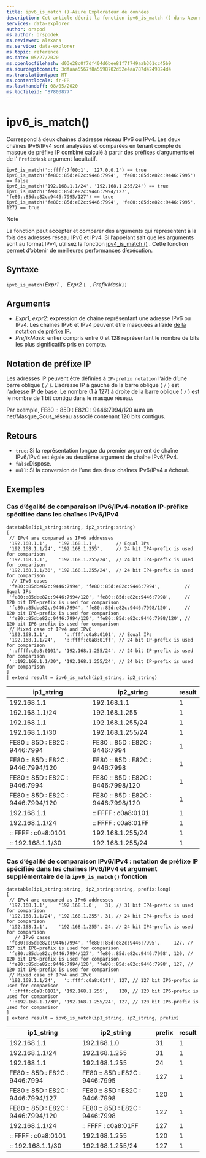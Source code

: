 ```yaml
---
title: ipv6_is_match ()-Azure Explorateur de données
description: Cet article décrit la fonction ipv6_is_match () dans Azure Explorateur de données.
services: data-explorer
author: orspod
ms.author: orspodek
ms.reviewer: alexans
ms.service: data-explorer
ms.topic: reference
ms.date: 05/27/2020
ms.openlocfilehash: d03e28c0f7df404d6bee81f7f749aab361cc45b9
ms.sourcegitcommit: 3dfaaa5567f8a5598702d52e4aa787d4249824d4
ms.translationtype: MT
ms.contentlocale: fr-FR
ms.lasthandoff: 08/05/2020
ms.locfileid: "87803877"
---
```

# <a name="ipv6_is_match"></a>ipv6_is_match()

Correspond à deux chaînes d’adresse réseau IPv6 ou IPv4. Les deux chaînes IPv6/IPv4 sont analysées et comparées en tenant compte du masque de préfixe IP combiné calculé à partir des préfixes d’arguments et de l' `PrefixMask` argument facultatif.

```kusto
ipv6_is_match('::ffff:7f00:1', '127.0.0.1') == true
ipv6_is_match('fe80::85d:e82c:9446:7994', 'fe80::85d:e82c:9446:7995') == false
ipv6_is_match('192.168.1.1/24', '192.168.1.255/24') == true
ipv6_is_match('fe80::85d:e82c:9446:7994/127', 'fe80::85d:e82c:9446:7995/127') == true
ipv6_is_match('fe80::85d:e82c:9446:7994', 'fe80::85d:e82c:9446:7995', 127) == true
```

> [!NOTE]
> La fonction peut accepter et comparer des arguments qui représentent à la fois des adresses réseau IPv6 et IPv4. Si l’appelant sait que les arguments sont au format IPv4, utilisez la fonction [ipv4_is_match ()](./ipv4-is-matchfunction.md) . Cette fonction permet d’obtenir de meilleures performances d’exécution.

## <a name="syntax"></a>Syntaxe

`ipv6_is_match(`*Expr1* `, ` *Expr2* `[ ,` *PrefixMask*`])`

## <a name="arguments"></a>Arguments

* *Expr1*, *expr2*: expression de chaîne représentant une adresse IPv6 ou IPv4. Les chaînes IPv6 et IPv4 peuvent être masquées à l’aide [de la notation de préfixe IP](#ip-prefix-notation).
* *PrefixMask*: entier compris entre 0 et 128 représentant le nombre de bits les plus significatifs pris en compte.

## <a name="ip-prefix-notation"></a>Notation de préfixe IP
 
Les adresses IP peuvent être définies à `IP-prefix notation` l’aide d’une barre oblique ( `/` ).
L’adresse IP à gauche de la barre oblique ( `/` ) est l’adresse IP de base. Le nombre (1 à 127) à droite de la barre oblique ( `/` ) est le nombre de 1 bit contigu dans le masque réseau. 

Par exemple, FE80 :: 85D : E82C : 9446:7994/120 aura un net/Masque_Sous_réseau associé contenant 120 bits contigus.

## <a name="returns"></a>Retours

* `true`: Si la représentation longue du premier argument de chaîne IPv6/IPv4 est égale au deuxième argument de chaîne IPv6/IPv4.
* `false`Dispose.
* `null`: Si la conversion de l’une des deux chaînes IPv6/IPv4 a échoué.

## <a name="examples"></a>Exemples

### <a name="ipv6ipv4-comparison-equality-case---ip-prefix-notation-specified-inside-the-ipv6ipv4-strings"></a>Cas d’égalité de comparaison IPv6/IPv4-notation IP-préfixe spécifiée dans les chaînes IPv6/IPv4

<!-- csl: https://help.kusto.windows.net/Samples -->
```kusto
datatable(ip1_string:string, ip2_string:string)
[
 // IPv4 are compared as IPv6 addresses
 '192.168.1.1',    '192.168.1.1',       // Equal IPs
 '192.168.1.1/24', '192.168.1.255',     // 24 bit IP4-prefix is used for comparison
 '192.168.1.1',    '192.168.1.255/24',  // 24 bit IP4-prefix is used for comparison
 '192.168.1.1/30', '192.168.1.255/24',  // 24 bit IP4-prefix is used for comparison
  // IPv6 cases
 'fe80::85d:e82c:9446:7994', 'fe80::85d:e82c:9446:7994',         // Equal IPs
 'fe80::85d:e82c:9446:7994/120', 'fe80::85d:e82c:9446:7998',     // 120 bit IP6-prefix is used for comparison
 'fe80::85d:e82c:9446:7994', 'fe80::85d:e82c:9446:7998/120',     // 120 bit IP6-prefix is used for comparison
 'fe80::85d:e82c:9446:7994/120', 'fe80::85d:e82c:9446:7998/120', // 120 bit IP6-prefix is used for comparison
 // Mixed case of IPv4 and IPv6
 '192.168.1.1',      '::ffff:c0a8:0101', // Equal IPs
 '192.168.1.1/24',   '::ffff:c0a8:01ff', // 24 bit IP-prefix is used for comparison
 '::ffff:c0a8:0101', '192.168.1.255/24', // 24 bit IP-prefix is used for comparison
 '::192.168.1.1/30', '192.168.1.255/24', // 24 bit IP-prefix is used for comparison
]
| extend result = ipv6_is_match(ip1_string, ip2_string)
```

|ip1_string|ip2_string|result|
|---|---|---|
|192.168.1.1|192.168.1.1|1|
|192.168.1.1/24|192.168.1.255|1|
|192.168.1.1|192.168.1.255/24|1|
|192.168.1.1/30|192.168.1.255/24|1|
|FE80 :: 85D : E82C : 9446:7994|FE80 :: 85D : E82C : 9446:7994|1|
|FE80 :: 85D : E82C : 9446:7994/120|FE80 :: 85D : E82C : 9446:7998|1|
|FE80 :: 85D : E82C : 9446:7994|FE80 :: 85D : E82C : 9446:7998/120|1|
|FE80 :: 85D : E82C : 9446:7994/120|FE80 :: 85D : E82C : 9446:7998/120|1|
|192.168.1.1|:: FFFF : c0a8:0101|1|
|192.168.1.1/24|:: FFFF : c0a8:01FF|1|
|:: FFFF : c0a8:0101|192.168.1.255/24|1|
|:: 192.168.1.1/30|192.168.1.255/24|1|


### <a name="ipv6ipv4-comparison-equality-case--ip-prefix-notation-specified-inside-the-ipv6ipv4-strings-and-as-additional-argument-of-the-ipv6_is_match-function"></a>Cas d’égalité de comparaison IPv6/IPv4 : notation de préfixe IP spécifiée dans les chaînes IPv6/IPv4 et argument supplémentaire de la `ipv6_is_match()` fonction

<!-- csl: https://help.kusto.windows.net/Samples -->
```kusto
datatable(ip1_string:string, ip2_string:string, prefix:long)
[
 // IPv4 are compared as IPv6 addresses 
 '192.168.1.1',    '192.168.1.0',   31, // 31 bit IP4-prefix is used for comparison
 '192.168.1.1/24', '192.168.1.255', 31, // 24 bit IP4-prefix is used for comparison
 '192.168.1.1',    '192.168.1.255', 24, // 24 bit IP4-prefix is used for comparison
   // IPv6 cases
 'fe80::85d:e82c:9446:7994', 'fe80::85d:e82c:9446:7995',     127, // 127 bit IP6-prefix is used for comparison
 'fe80::85d:e82c:9446:7994/127', 'fe80::85d:e82c:9446:7998', 120, // 120 bit IP6-prefix is used for comparison
 'fe80::85d:e82c:9446:7994/120', 'fe80::85d:e82c:9446:7998', 127, // 120 bit IP6-prefix is used for comparison
 // Mixed case of IPv4 and IPv6
 '192.168.1.1/24',   '::ffff:c0a8:01ff', 127, // 127 bit IP6-prefix is used for comparison
 '::ffff:c0a8:0101', '192.168.1.255',    120, // 120 bit IP6-prefix is used for comparison
 '::192.168.1.1/30', '192.168.1.255/24', 127, // 120 bit IP6-prefix is used for comparison
]
| extend result = ipv6_is_match(ip1_string, ip2_string, prefix)
```

|ip1_string|ip2_string|prefix|result|
|---|---|---|---|
|192.168.1.1|192.168.1.0|31|1|
|192.168.1.1/24|192.168.1.255|31|1|
|192.168.1.1|192.168.1.255|24|1|
|FE80 :: 85D : E82C : 9446:7994|FE80 :: 85D : E82C : 9446:7995|127|1|
|FE80 :: 85D : E82C : 9446:7994/127|FE80 :: 85D : E82C : 9446:7998|120|1|
|FE80 :: 85D : E82C : 9446:7994/120|FE80 :: 85D : E82C : 9446:7998|127|1|
|192.168.1.1/24|:: FFFF : c0a8:01FF|127|1|
|:: FFFF : c0a8:0101|192.168.1.255|120|1|
|:: 192.168.1.1/30|192.168.1.255/24|127|1|
